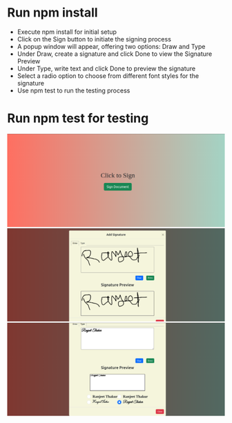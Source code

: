 
# Run npm install

- Execute npm install for initial setup
- Click on the Sign button to initiate the signing process
- A popup window will appear, offering two options: Draw and Type
- Under Draw, create a signature and click Done to view the Signature Preview
- Under Type, write text and click Done to preview the signature
- Select a radio option to choose from different font styles for the signature
- Use npm test to run the testing process

# Run npm test for testing
![DrawSignature](screenshots/FirstScreen.png)
![DrawSignature](screenshots/draw2.png)
![DrawSignature](screenshots/type.png)

